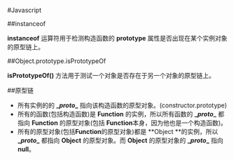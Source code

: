 #Javascript



##instanceof

**instanceof** 运算符用于检测构造函数的 **prototype** 属性是否出现在某个实例对象的原型链上。



##Object.prototype.isPrototypeOf

**isPrototypeOf()** 方法用于测试一个对象是否存在于另一个对象的原型链上。



##原型链

- 所有实例的的 **\__proto__**  指向该构造函数的原型对象。(constructor.prototype)
- 所有的函数(包括构造函数)是 **Function** 的实例，所以所有函数的 **\__proto__** 都指向 **Function** 的原型对象(包括 **Function**本身，因为他也是一个构造函数)。
- 所有的原型对象(包括**Function**的原型对象)都是 **Object **的实例，所以 **\__proto__** 都指向 **Object** 的原型对象。而 **Object** 的原型对象的 **\__proto__** 指向 **null**。

